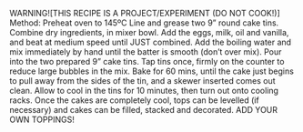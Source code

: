 WARNING![THIS RECIPE IS A PROJECT/EXPERIMENT (DO NOT COOK!)]
Method:
Preheat oven to 145ºC
Line and grease two 9” round cake tins.
Combine dry ingredients, in mixer bowl.
Add the eggs, milk, oil and vanilla, and beat at medium speed until JUST combined.
Add the boiling water and mix immediately by hand until the batter is smooth (don’t over mix).
Pour into the two prepared 9” cake tins. Tap tins once, firmly on the counter to reduce large bubbles in the mix.
Bake for 60 mins, until the cake just begins to pull away from the sides of the tin, and a skewer inserted comes out clean.
Allow to cool in the tins for 10 minutes, then turn out onto cooling racks.
Once the cakes are completely cool, tops can be levelled (if necessary) and cakes can be filled, stacked and decorated.
ADD YOUR OWN TOPPINGS!